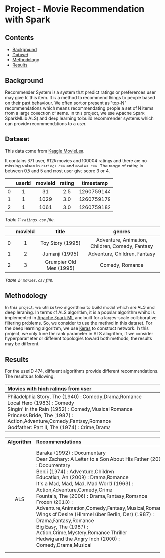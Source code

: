 # Project - Movie Recommendation with Spark

## Contents
* [Background](#background)
* [Dataset](#dataset)
* [Methodology](#methodology)
* [Results](#results)

## Background
Recommender System is a system that predict ratings or preferences user may give to this item. It is a method to recommend things to people based on their past behaviour. We often sort or present as "top-N" recommendations which means recommendating people a set of N items from a large collection of items. In this project, we use Apache Spark SparkMLib(ALS) and deep learning to build recommender systems which can provide recommendations to a user.

## Dataset
This data come from [Kaggle MovieLen](https://www.kaggle.com/snehal1409/movielens). 

It contains 671 user, 9125 movies and 100004 ratings and there are no missing values in `ratings.csv` and `movies.csv`. The range of rating is between 0.5 and 5 and most user give score 3 or 4.

|   |userId	|movieId |rating	|timestamp |
|:-:|:-----:|:------:|:------:|:--------:|
|0	|1	    |31	     |2.5     |1260759144|
|1	|1	    |1029	   |3.0     |1260759179|
|2	|1	    |1061	   |3.0     |1260759182|

<em>Table 1: `ratings.csv` file.</em>

|   |movieId|title                    |genres                                         |
|:-:|:-----:|:-----------------------:|:---------------------------------------------:|
|0  |1      |Toy Story (1995)         |Adventure, Animation, Children, Comedy, Fantasy|
|1  |2      |Jumanji (1995)           |Adventure, Children, Fantasy                   |
|2  |3      |Grumpier Old Men (1995)  |Comedy, Romance                                |

<em>Table 2: `movies.csv` file.</em>

## Methodology
In this project, we utilize two algorithms to build model which are ALS and deep leraning. In terms of ALS algorithm, it is a popular algorithm whihc is implemented in [Apache Spark ML](https://spark.apache.org/docs/latest/api/python/reference/api/pyspark.ml.recommendation.ALS.html#pyspark.ml.recommendation.ALS) and built for a larges-scale collaborative filtering problems. So, we consider to use the method in this dataset. For the deep learning algorithm, we use [Keras](https://keras.io/) to construct network. In this project, we only tune the rank parameter in ALS alogrithm, if we consider hyperparameter or different topologies toward both methods, the results may be different.

## Results
For the userID 474, different algorithms provide different recommendations. The results as following,

|Movies with high ratings from user |
|:------------------------------   |
|Philadelphia Story, The (1940) : Comedy,Drama,Romance <br> Local Hero (1983) : Comedy <br> Singin' in the Rain (1952) : Comedy,Musical,Romance <br> Princess Bride, The (1987) : Action,Adventure,Comedy,Fantasy,Romance <br> Godfather: Part II, The (1974) : Crime,Drama|

|Algorithm  |Recommendations   |Algorithm  |Recommendations   |
|  :----:   |:----             |  :----:   |:----             |
|ALS        | Baraka (1992) : Documentary <br> Dear Zachary: A Letter to a Son About His Father (2008) : Documentary <br> Benji (1974) : Adventure,Children <br> Education, An (2009) : Drama,Romance <br> It's a Mad, Mad, Mad, Mad World (1963) : Action,Adventure,Comedy,Crime <br> Fountain, The (2006) : Drama,Fantasy,Romance <br> Frozen (2013) : Adventure,Animation,Comedy,Fantasy,Musical,Romance <br> Wings of Desire (Himmel über Berlin, Der) (1987) : Drama,Fantasy,Romance <br> Big Easy, The (1987) : Action,Crime,Mystery,Romance,Thriller <br> Hedwig and the Angry Inch (2000) : Comedy,Drama,Musical |deep learning  |Patriot, The (2000) : Action,Drama,War <br> Exorcist, The (1973) : Horror,Mystery <br> Charlie and the Chocolate Factory (2005) : Adventure,Children,Comedy,Fantasy,IMAX <br> Double Jeopardy (1999) : Action,Crime,Drama,Thriller <br> Rebel Without a Cause (1955) : Drama <br> Ghost World (2001) : Comedy,Drama <br> Scream 2 (1997) : Comedy,Horror,Mystery,Thriller <br> Hoosiers (a.k.a. Best Shot) (1986) : Drama,Romance <br> Munich (2005) : Action,Crime,Drama,Thriller <br> Man with Two Brains, The (1983) : Comedy |
